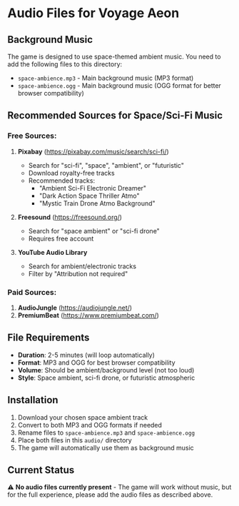 # Audio Files for Voyage Aeon

## Background Music

The game is designed to use space-themed ambient music. You need to add the following files to this directory:

- `space-ambience.mp3` - Main background music (MP3 format)
- `space-ambience.ogg` - Main background music (OGG format for better browser compatibility)

## Recommended Sources for Space/Sci-Fi Music

### Free Sources:
1. **Pixabay** (https://pixabay.com/music/search/sci-fi/)
   - Search for "sci-fi", "space", "ambient", or "futuristic"
   - Download royalty-free tracks
   - Recommended tracks:
     - "Ambient Sci-Fi Electronic Dreamer"
     - "Dark Action Space Thriller Atmo"
     - "Mystic Train Drone Atmo Background"

2. **Freesound** (https://freesound.org/)
   - Search for "space ambient" or "sci-fi drone"
   - Requires free account

3. **YouTube Audio Library**
   - Search for ambient/electronic tracks
   - Filter by "Attribution not required"

### Paid Sources:
1. **AudioJungle** (https://audiojungle.net/)
2. **PremiumBeat** (https://www.premiumbeat.com/)

## File Requirements

- **Duration**: 2-5 minutes (will loop automatically)
- **Format**: MP3 and OGG for best browser compatibility
- **Volume**: Should be ambient/background level (not too loud)
- **Style**: Space ambient, sci-fi drone, or futuristic atmospheric

## Installation

1. Download your chosen space ambient track
2. Convert to both MP3 and OGG formats if needed
3. Rename files to `space-ambience.mp3` and `space-ambience.ogg`
4. Place both files in this `audio/` directory
5. The game will automatically use them as background music

## Current Status

⚠️ **No audio files currently present** - The game will work without music, but for the full experience, please add the audio files as described above.
